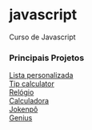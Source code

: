 # javascript
 Curso de Javascript
 
 ### Principais Projetos
 <a href="https://leonardoalc.github.io/javascript/7_array ex" target="_blank">Lista personalizada</a><br>
 <a href="https://leonardoalc.github.io/javascript/11_projeto-gorjeta/" target="_blank">Tip calculator</a><br>
 <a href="https://leonardoalc.github.io/javascript/12_projeto-relogio/">Relógio</a><br>
 <a href="https://leonardoalc.github.io/javascript/15_projeto-calculadora/">Calculadora</a><br>
 <a href="https://leonardoalc.github.io/javascript/16_projeto-jokenpo/public/index.html">Jokenpô</a><br>
 <a href="https://leonardoalc.github.io/javascript/17_projeto-genius/index.html">Genius</a>
